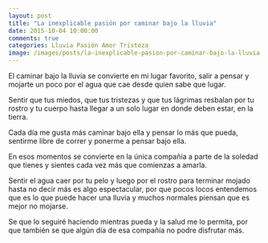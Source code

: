 ```yaml
---
layout: post
title: "La inexplicable pasión por caminar bajo la lluvia"
date: 2015-10-04 10:00:00
comments: true
categories: Lluvia Pasión Amor Tristeza
image: /images/posts/la-inexplicable-pasion-por-caminar-bajo-la-lluvia.jpg
---
```


El caminar bajo la lluvia se convierte en mi lugar favorito, salir a pensar y mojarte un poco por el agua que cae desde quien sabe que lugar.

Sentir que tus miedos, que tus tristezas y que tus lágrimas resbalan por tu rostro y tu cuerpo hasta llegar a un solo lugar en donde deben estar, en la tierra.

Cada día me gusta más caminar bajo ella y pensar lo más que pueda, sentirme libre de correr y ponerme a pensar bajo ella.

En esos momentos se convierte en la única compañía a parte de la soledad que tienes y sientes cada vez más que comienzas a amarla.

Sentir el agua caer por tu pelo y luego por el rostro para terminar mojado hasta no decir más es algo espectacular, por que pocos locos entendemos que es lo que puede hacer una lluvia y muchos normales piensan que es mejor no mojarse.

Se que lo seguiré haciendo mientras pueda y la salud me lo permita, por que también se que algún día de esa compañía no podre disfrutar más.